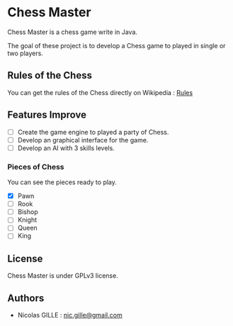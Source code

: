 # Chess Master

Chess Master is a chess game write in Java.

The goal of these project is to develop a Chess game to played in single or two players.

## Rules of the Chess
You can get the rules of the Chess directly on Wikipedia :
[Rules](https://en.wikipedia.org/wiki/Rules_of_chess "Chess Rules")

## Features Improve
- [ ] Create the game engine to played a party of Chess.
- [ ] Develop an graphical interface for the game.
- [ ] Develop an AI with 3 skills levels.

### Pieces of Chess 
You can see the pieces ready to play.
- [x] Pawn
- [ ] Rook
- [ ] Bishop
- [ ] Knight
- [ ] Queen
- [ ] King

## License
Chess Master is under GPLv3 license.
 
## Authors
- Nicolas GILLE : <nic.gille@gmail.com>
